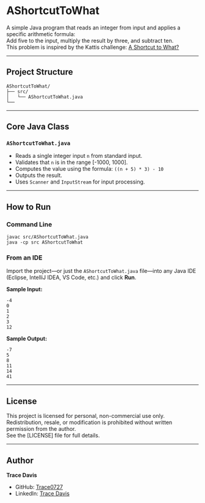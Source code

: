 # AShortcutToWhat

A simple Java program that reads an integer from input and applies a specific arithmetic formula:  
Add five to the input, multiply the result by three, and subtract ten.  
This problem is inspired by the Kattis challenge: [A Shortcut to What?](https://open.kattis.com/problems/ashortcuttowhat)

---

## Project Structure

    AShortcutToWhat/
    ├── src/
    │   └── AShortcutToWhat.java
    └──

---

## Core Java Class

### `AShortcutToWhat.java`
- Reads a single integer input `n` from standard input.
- Validates that `n` is in the range [-1000, 1000].
- Computes the value using the formula: `((n + 5) * 3) - 10`
- Outputs the result.
- Uses `Scanner` and `InputStream` for input processing.

---

## How to Run

### Command Line

    javac src/AShortcutToWhat.java
    java -cp src AShortcutToWhat

### From an IDE  
Import the project—or just the `AShortcutToWhat.java` file—into any Java IDE (Eclipse, IntelliJ IDEA, VS Code, etc.) and click **Run**.

**Sample Input:**

    -4
    0
    1
    2
    3
    12

**Sample Output:**

    -7  
    5  
    8  
    11  
    14  
    41  

---

## License
This project is licensed for personal, non-commercial use only. Redistribution, resale, or modification is prohibited without written permission from the author.  
See the [LICENSE] file for full details.

---

## Author
**Trace Davis**  
- GitHub: [Trace0727](https://github.com/Trace0727)  
- LinkedIn: [Trace Davis](https://www.linkedin.com/in/trace-d-926380138/)
